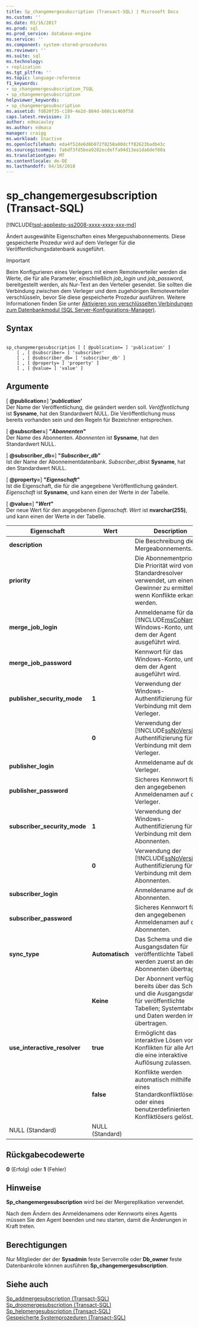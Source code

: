 ```yaml
---
title: Sp_changemergesubscription (Transact-SQL) | Microsoft Docs
ms.custom: ''
ms.date: 03/16/2017
ms.prod: sql
ms.prod_service: database-engine
ms.service: ''
ms.component: system-stored-procedures
ms.reviewer: ''
ms.suite: sql
ms.technology:
- replication
ms.tgt_pltfrm: ''
ms.topic: language-reference
f1_keywords:
- sp_changemergesubscription_TSQL
- sp_changemergesubscription
helpviewer_keywords:
- sp_changemergesubscription
ms.assetid: fd820f35-c189-4e2d-884d-b60c1c469f58
caps.latest.revision: 23
author: edmacauley
ms.author: edmaca
manager: craigg
ms.workload: Inactive
ms.openlocfilehash: eda4f52de6d6b072f8250a00dcff82623badb43c
ms.sourcegitcommit: 7a6df3fd5bea9282ecdeffa94d13ea1da6def80a
ms.translationtype: MT
ms.contentlocale: de-DE
ms.lasthandoff: 04/16/2018
---
```

# <a name="spchangemergesubscription-transact-sql"></a>sp_changemergesubscription (Transact-SQL)
[!INCLUDE[tsql-appliesto-ss2008-xxxx-xxxx-xxx-md](../../includes/tsql-appliesto-ss2008-xxxx-xxxx-xxx-md.md)]

  Ändert ausgewählte Eigenschaften eines Mergepushabonnements. Diese gespeicherte Prozedur wird auf dem Verleger für die Veröffentlichungsdatenbank ausgeführt.  
  
> [!IMPORTANT]  
>  Beim Konfigurieren eines Verlegers mit einem Remoteverteiler werden die Werte, die für alle Parameter, einschließlich *job_login* und *job_password*, bereitgestellt werden, als Nur-Text an den Verteiler gesendet. Sie sollten die Verbindung zwischen dem Verleger und dem zugehörigen Remoteverteiler verschlüsseln, bevor Sie diese gespeicherte Prozedur ausführen. Weitere Informationen finden Sie unter [Aktivieren von verschlüsselten Verbindungen zum Datenbankmodul &#40;SQL Server-Konfigurations-Manager&#41;](../../database-engine/configure-windows/enable-encrypted-connections-to-the-database-engine.md).  
  
## <a name="syntax"></a>Syntax  
  
```  
  
sp_changemergesubscription [ [ @publication= ] 'publication' ]  
    [ , [ @subscriber= ] 'subscriber'  
    [ , [ @subscriber_db= ] 'subscriber_db' ]  
    [ , [ @property= ] 'property' ]  
    [ , [ @value= ] 'value' ]  
```  
  
## <a name="arguments"></a>Argumente  
 [ **@publication=**] **'***publication***'**  
 Der Name der Veröffentlichung, die geändert werden soll. *Veröffentlichung* ist **Sysname**, hat den Standardwert NULL. Die Veröffentlichung muss bereits vorhanden sein und den Regeln für Bezeichner entsprechen.  
  
 [  **@subscriber=**] **"***Abonnenten***"**  
 Der Name des Abonnenten. *Abonnenten* ist **Sysname**, hat den Standardwert NULL.  
  
 [  **@subscriber_db=**] **"***Subscriber_db***"**  
 Ist der Name der Abonnementdatenbank. *Subscriber_db*ist **Sysname**, hat den Standardwert NULL.  
  
 [  **@property=**] **"***Eigenschaft***"**  
 Ist die Eigenschaft, die für die angegebene Veröffentlichung geändert. *Eigenschaft* ist **Sysname**, und kann einen der Werte in der Tabelle.  
  
 [  **@value=**] **"***Wert***"**  
 Der neue Wert für den angegebenen *Eigenschaft*. *Wert* ist **nvarchar(255)**, und kann einen der Werte in der Tabelle.  
  
|Eigenschaft|Wert|Description|  
|--------------|-----------|-----------------|  
|**description**||Die Beschreibung dieses Mergeabonnements.|  
|**priority**||Die Abonnementpriorität. Die Priorität wird vom Standardresolver verwendet, um einen Gewinner zu ermitteln, wenn Konflikte erkannt werden.|  
|**merge_job_login**||Anmeldename für das [!INCLUDE[msCoName](../../includes/msconame-md.md)] Windows-Konto, unter dem der Agent ausgeführt wird.|  
|**merge_job_password**||Kennwort für das Windows-Konto, unter dem der Agent ausgeführt wird.|  
|**publisher_security_mode**|**1**|Verwendung der Windows-Authentifizierung für die Verbindung mit dem Verleger.|  
||**0**|Verwendung der [!INCLUDE[ssNoVersion](../../includes/ssnoversion-md.md)]-Authentifizierung für die Verbindung mit dem Verleger.|  
|**publisher_login**||Anmeldename auf dem Verleger.|  
|**publisher_password**||Sicheres Kennwort für den angegebenen Anmeldenamen auf dem Verleger.|  
|**subscriber_security_mode**|**1**|Verwendung der Windows-Authentifizierung für die Verbindung mit dem Abonnenten.|  
||**0**|Verwendung der [!INCLUDE[ssNoVersion](../../includes/ssnoversion-md.md)]-Authentifizierung für die Verbindung mit dem Abonnenten.|  
|**subscriber_login**||Anmeldename auf dem Abonnenten.|  
|**subscriber_password**||Sicheres Kennwort für den angegebenen Anmeldenamen auf dem Abonnenten.|  
|**sync_type**|**Automatisch**|Das Schema und die Ausgangsdaten für veröffentlichte Tabellen werden zuerst an den Abonnenten übertragen.|  
||**Keine**|Der Abonnent verfügt bereits über das Schema und die Ausgangsdaten für veröffentlichte Tabellen; Systemtabellen und Daten werden immer übertragen.|  
|**use_interactive_resolver**|**true**|Ermöglicht das interaktive Lösen von Konflikten für alle Artikel, die eine interaktive Auflösung zulassen.|  
||**false**|Konflikte werden automatisch mithilfe eines Standardkonfliktlösers oder eines benutzerdefinierten Konfliktlösers gelöst.|  
|NULL (Standard)|NULL (Standard)||  
  
## <a name="return-code-values"></a>Rückgabecodewerte  
 **0** (Erfolg) oder **1** (Fehler)  
  
## <a name="remarks"></a>Hinweise  
 **Sp_changemergesubscription** wird bei der Mergereplikation verwendet.  
  
 Nach dem Ändern des Anmeldenamens oder Kennworts eines Agents müssen Sie den Agent beenden und neu starten, damit die Änderungen in Kraft treten.  
  
## <a name="permissions"></a>Berechtigungen  
 Nur Mitglieder der der **Sysadmin** feste Serverrolle oder **Db_owner** feste Datenbankrolle können ausführen **Sp_changemergesubscription**.  
  
## <a name="see-also"></a>Siehe auch  
 [Sp_addmergesubscription &#40;Transact-SQL&#41;](../../relational-databases/system-stored-procedures/sp-addmergesubscription-transact-sql.md)   
 [Sp_dropmergesubscription &#40;Transact-SQL&#41;](../../relational-databases/system-stored-procedures/sp-dropmergesubscription-transact-sql.md)   
 [Sp_helpmergesubscription &#40;Transact-SQL&#41;](../../relational-databases/system-stored-procedures/sp-helpmergesubscription-transact-sql.md)   
 [Gespeicherte Systemprozeduren &#40;Transact-SQL&#41;](../../relational-databases/system-stored-procedures/system-stored-procedures-transact-sql.md)  
  
  
